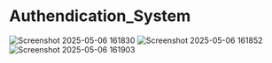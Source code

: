 # Authendication_System

![Screenshot 2025-05-06 161830](https://github.com/user-attachments/assets/8684d8c8-4b23-4864-8bba-c047eeb1a20b)
![Screenshot 2025-05-06 161852](https://github.com/user-attachments/assets/8759d2b8-5774-43c2-bc83-683325c55627)
![Screenshot 2025-05-06 161903](https://github.com/user-attachments/assets/5d732e67-4b60-45ae-b6f7-585f8cdc1fe1)
